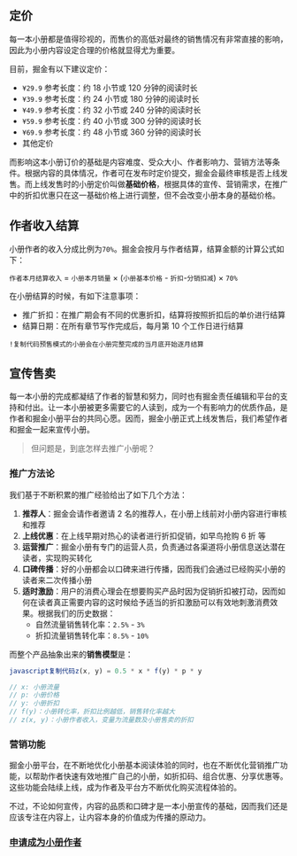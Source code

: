 ## 定价

每一本小册都是值得珍视的，而售价的高低对最终的销售情况有非常直接的影响，因此为小册内容设定合理的价格就显得尤为重要。

目前，掘金有以下建议定价：

* `¥29.9` 参考长度：约 18 小节或 120 分钟的阅读时长
* `¥39.9` 参考长度：约 24 小节或 180 分钟的阅读时长
* `¥49.9` 参考长度：约 32 小节或 240 分钟的阅读时长
* `¥59.9` 参考长度：约 40 小节或 300 分钟的阅读时长
* `¥69.9` 参考长度：约 48 小节或 360 分钟的阅读时长
* 其他定价

而影响这本小册订价的基础是内容难度、受众大小、作者影响力、营销方法等条件。根据内容的具体情况，作者可在发布时定价提交，掘金会最终审核是否上线发售。而上线发售时的小册定价叫做**基础价格**，根据具体的宣传、营销需求，在推广中的折扣优惠只在这一基础价格上进行调整，但不会改变小册本身的基础价格。

## 作者收入结算

小册作者的收入分成比例为`70%`。掘金会按月与作者结算，结算金额的计算公式如下：

`作者本月结算收入` = `小册本月销量` × (`小册基本价格` - `折扣`\-`分销扣减`) × `70%`

在小册结算的时候，有如下注意事项：

* 推广折扣：在推广期会有不同的优惠折扣，结算将按照折扣后的单价进行结算
* 结算日期：在所有章节写作完成后，每月第 10 个工作日进行结算

```!
!复制代码预售模式的小册会在小册完整完成的当月底开始逐月结算
```

## 宣传售卖

每一本小册的完成都凝结了作者的智慧和努力，同时也有掘金责任编辑和平台的支持和付出。让一本小册被更多需要它的人读到，成为一个有影响力的优质作品，是作者和掘金小册平台的共同心愿。因而，掘金小册正式上线发售后，我们希望作者和掘金一起来宣传小册。

> 但问题是，到底怎样去推广小册呢？

### 推广方法论

我们基于不断积累的推广经验给出了如下几个方法：

1. **推荐人**：掘金会请作者邀请 2 名的推荐人，在小册上线前对小册内容进行审核和推荐
2. **上线优惠**：在上线早期对热心的读者进行折扣促销，如早鸟抢购 6 折 等
3. **运营推广**：掘金小册有专门的运营人员，负责通过各渠道将小册信息送达潜在读者，实现购买转化
4. **口碑传播**：好的小册都会以口碑来进行传播，因而我们会通过已经购买小册的读者来二次传播小册
5. **适时激励**：用户的消费心理会在想要购买产品时因为促销折扣被打动，因而如何在读者真正需要内容的这时候给予适当的折扣激励可以有效地刺激消费效果。根据我们的历史数据：
   * 自然流量销售转化率：`2.5%` - `3%`
   * 折扣流量销售转化率：`8.5%` - `10%`

而整个产品抽象出来的**销售模型**是：

```javascript
javascript复制代码z(x, y) = 0.5 * x * f(y) * p * y

// x: 小册流量
// p: 小册价格
// y: 小册折扣
// f(y)：小册转化率，折扣比例越低，销售转化率越大
// z(x, y)：小册作者收入，变量为流量数及小册售卖的折扣
```

### 营销功能

掘金小册平台，在不断地优化小册基本阅读体验的同时，也在不断优化营销推广功能，以帮助作者快速有效地推广自己的小册，如折扣码、组合优惠、分享优惠等。这些功能会陆续上线，成为作者及平台方不断优化购买流程体验的。

不过，不论如何宣传，内容的品质和口碑才是一本小册宣传的基础，因而我们还是应该专注在内容上，让内容本身的价值成为传播的原动力。

### [申请成为小册作者](https://sourl.co/zDEMwJ "https://sourl.co/zDEMwJ")
